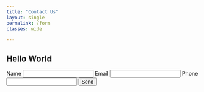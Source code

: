 ```yaml
---
title: "Contact Us"
layout: single
permalink: /form
classes: wide

---
```


## Hello World

<script>
    function onSubmit(token) {
        console.log("form submitted");
        document.getElementById("contact-form").submit();
    }
</script>

<form action="https://formspree.io/xgennrbv" 
method="POST" id="contact-form">
    <div class="g-recaptcha" data-sitekey="6LeI8q4ZAAAAAEYWbqhRlTJUTKRWqQjuoqtJxn2v"></div>
    <label for="name">Name</label>
    <input type="text" id= "name" name="name" required>
    <label for="name">Email</label>
    <input type="email" id= "email" name="email" required>
    <label for="name">Phone</label>
    <input type="tel" id= "phone" name="phone" required>
    <input type="hidden" name="_captcha" value="true">
    <button type="submit" value="Submit">Send</button>
</form>  
